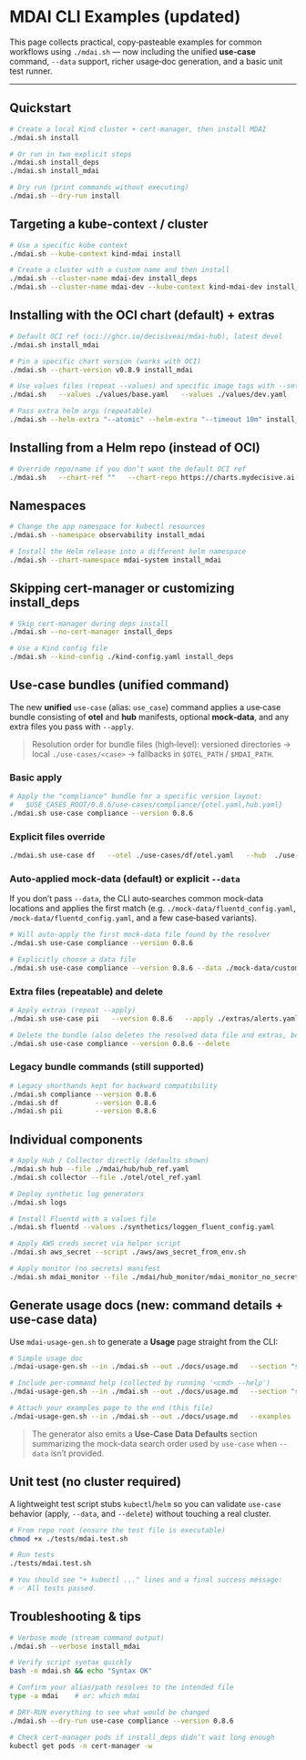 # MDAI CLI Examples (updated)

This page collects practical, copy‑pasteable examples for common workflows using `./mdai.sh` — now including the unified **use‑case** command, `--data` support, richer usage‑doc generation, and a basic unit test runner.

---

## Quickstart

```bash
# Create a local Kind cluster + cert-manager, then install MDAI
./mdai.sh install

# Or run in two explicit steps
./mdai.sh install_deps
./mdai.sh install_mdai

# Dry run (print commands without executing)
./mdai.sh --dry-run install
```

## Targeting a kube-context / cluster

```bash
# Use a specific kube context
./mdai.sh --kube-context kind-mdai install

# Create a cluster with a custom name and then install
./mdai.sh --cluster-name mdai-dev install_deps
./mdai.sh --cluster-name mdai-dev --kube-context kind-mdai-dev install_mdai
```

## Installing with the OCI chart (default) + extras

```bash
# Default OCI ref (oci://ghcr.io/decisiveai/mdai-hub), latest devel
./mdai.sh install_mdai

# Pin a specific chart version (works with OCI)
./mdai.sh --chart-version v0.8.9 install_mdai

# Use values files (repeat --values) and specific image tags with --set
./mdai.sh   --values ./values/base.yaml   --values ./values/dev.yaml   --set mdai-gateway.image.tag=0.8.9   --set mdai-operator.image.tag=0.8.9   install_mdai

# Pass extra helm args (repeatable)
./mdai.sh --helm-extra "--atomic" --helm-extra "--timeout 10m" install_mdai
```

## Installing from a Helm repo (instead of OCI)

```bash
# Override repo/name if you don’t want the default OCI ref
./mdai.sh   --chart-ref ""   --chart-repo https://charts.mydecisive.ai   --chart-name mdai-hub   --chart-version v0.x.x   install_mdai
```

## Namespaces

```bash
# Change the app namespace for kubectl resources
./mdai.sh --namespace observability install_mdai

# Install the Helm release into a different helm namespace
./mdai.sh --chart-namespace mdai-system install_mdai
```

## Skipping cert-manager or customizing install_deps

```bash
# Skip cert-manager during deps install
./mdai.sh --no-cert-manager install_deps

# Use a Kind config file
./mdai.sh --kind-config ./kind-config.yaml install_deps
```

## Use‑case bundles (unified command)

The new **unified** `use-case` (alias: `use_case`) command applies a use‑case bundle consisting of **otel** and **hub** manifests, optional **mock‑data**, and any extra files you pass with `--apply`.

> Resolution order for bundle files (high‑level): versioned directories → local `./use-cases/<case>` → fallbacks in `$OTEL_PATH` / `$MDAI_PATH`.

### Basic apply

```bash
# Apply the "compliance" bundle for a specific version layout:
#   $USE_CASES_ROOT/0.8.6/use-cases/compliance/{otel.yaml,hub.yaml}
./mdai.sh use-case compliance --version 0.8.6
```

### Explicit files override

```bash
./mdai.sh use-case df   --otel ./use-cases/df/otel.yaml   --hub  ./use-cases/df/hub.yaml
```

### Auto‑applied mock‑data (default) or explicit `--data`

If you don’t pass `--data`, the CLI auto‑searches common mock‑data locations and applies the first match (e.g. `./mock-data/fluentd_config.yaml`, `/mock-data/fluentd_config.yaml`, and a few case‑based variants).

```bash
# Will auto‑apply the first mock-data file found by the resolver
./mdai.sh use-case compliance --version 0.8.6

# Explicitly choose a data file
./mdai.sh use-case compliance --version 0.8.6 --data ./mock-data/custom.yaml
```

### Extra files (repeatable) and delete

```bash
# Apply extras (repeat --apply)
./mdai.sh use-case pii   --version 0.8.6   --apply ./extras/alerts.yaml   --apply ./extras/dashboards.yaml

# Delete the bundle (also deletes the resolved data file and extras, best effort)
./mdai.sh use-case compliance --version 0.8.6 --delete
```

### Legacy bundle commands (still supported)

```bash
# Legacy shorthands kept for backward compatibility
./mdai.sh compliance --version 0.8.6
./mdai.sh df         --version 0.8.6
./mdai.sh pii        --version 0.8.6
```

## Individual components

```bash
# Apply Hub / Collector directly (defaults shown)
./mdai.sh hub --file ./mdai/hub/hub_ref.yaml
./mdai.sh collector --file ./otel/otel_ref.yaml

# Deploy synthetic log generators
./mdai.sh logs

# Install Fluentd with a values file
./mdai.sh fluentd --values ./synthetics/loggen_fluent_config.yaml

# Apply AWS creds secret via helper script
./mdai.sh aws_secret --script ./aws/aws_secret_from_env.sh

# Apply monitor (no secrets) manifest
./mdai.sh mdai_monitor --file ./mdai/hub_monitor/mdai_monitor_no_secrets.yaml
```

## Generate usage docs (new: command details + use‑case data)

Use `mdai-usage-gen.sh` to generate a **Usage** page straight from the CLI:

```bash
# Simple usage doc
./mdai-usage-gen.sh --in ./mdai.sh --out ./docs/usage.md   --section "synopsis,globals,commands,defaults,usecase-data"

# Include per-command help (collected by running '<cmd> --help')
./mdai-usage-gen.sh --in ./mdai.sh --out ./docs/usage.md   --section "synopsis,globals,commands,command-details,defaults,usecase-data"   --scan-cmd-help

# Attach your examples page to the end (this file)
./mdai-usage-gen.sh --in ./mdai.sh --out ./docs/usage.md   --examples ./examples.md   --section "synopsis,commands,defaults,examples,usecase-data"
```

> The generator also emits a **Use‑Case Data Defaults** section summarizing the mock‑data search order used by `use-case` when `--data` isn’t provided.

## Unit test (no cluster required)

A lightweight test script stubs `kubectl`/`helm` so you can validate `use-case` behavior (apply, `--data`, and `--delete`) without touching a real cluster.

```bash
# From repo root (ensure the test file is executable)
chmod +x ./tests/mdai.test.sh

# Run tests
./tests/mdai.test.sh

# You should see "+ kubectl ..." lines and a final success message:
# ✅ All tests passed.
```

## Troubleshooting & tips

```bash
# Verbose mode (stream command output)
./mdai.sh --verbose install_mdai

# Verify script syntax quickly
bash -n mdai.sh && echo "Syntax OK"

# Confirm your alias/path resolves to the intended file
type -a mdai    # or: which mdai

# DRY-RUN everything to see what would be changed
./mdai.sh --dry-run use-case compliance --version 0.8.6

# Check cert-manager pods if install_deps didn’t wait long enough
kubectl get pods -n cert-manager -w
```
